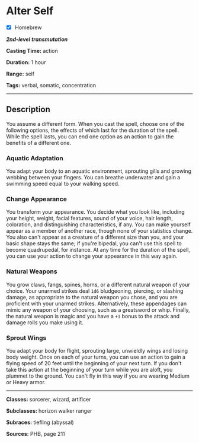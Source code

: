 # Alter Self

- [x] Homebrew

***2nd-level transmutation***

**Casting Time:** action

**Duration:** 1 hour

**Range:** self

**Tags:** verbal, somatic, concentration

---

## Description
You assume a different form.
When you cast the spell, choose one of the following options, the effects of which last for the duration of the spell.
While the spell lasts, you can end one option as an action to gain the benefits of a different one.

### Aquatic Adaptation
You adapt your body to an aquatic environment, sprouting gills and growing webbing between your fingers.
You can breathe underwater and gain a swimming speed equal to your walking speed.

### Change Appearance
You transform your appearance.
You decide what you look like, including your height, weight, facial features, sound of your voice, hair length, coloration, and distinguishing characteristics, if any.
You can make yourself appear as a member of another race, though none of your statistics change.
You also can't appear as a creature of a different size than you, and your basic shape stays the same; if you're bipedal, you can't use this spell to become quadrupedal, for instance.
At any time for the duration of the spell, you can use your action to change your appearance in this way again.

### Natural Weapons
You grow claws, fangs, spines, horns, or a different natural weapon of your choice.
Your unarmed strikes deal `1d6` bludgeoning, piercing, or slashing damage, as appropriate to the natural weapon you chose, and you are proficient with your unarmed strikes.
Alternatively, these appendages can mimic any weapon of your choosing, such as a greatsword or whip.
Finally, the natural weapon is magic and you have a `+1` bonus to the attack and damage rolls you make using it.

### Sprout Wings
You adapt your body for flight, sprouting large, unwieldly wings and losing body weight.
Once on each of your turns, you can use an action to gain a flying speed of 20 feet until the beginning of your next turn.
If you don't take this action at the beginning of your turn while you are aloft, you plummet to the ground.
You can't fly in this way if you are wearing Medium or Heavy armor.

---

**Classes:** sorcerer, wizard, artificer

**Subclasses:** horizon walker ranger

**Subraces:** tiefling (abyssal)

**Sources:** PHB, page 211
